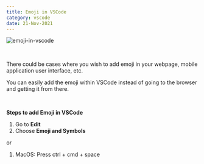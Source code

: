 ```yaml
---
title: Emoji in VSCode
category: vscode
date: 21-Nov-2021
---
```


![emoji-in-vscode](https://user-images.githubusercontent.com/43666833/142738239-ce45a585-a92f-4cf4-be54-b6e460476b96.gif)

<br />

There could be cases where you wish to add emoji in your webpage, mobile application user interface, etc.

You can easily add the emoji within VSCode instead of going to the browser and getting it from there.

<br />

**Steps to add Emoji in VSCode**

1. Go to **Edit**
2. Choose **Emoji and Symbols**

or

1. MacOS: Press ctrl + cmd + space
